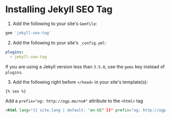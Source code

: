 # Installing Jekyll SEO Tag

1. Add the following to your site's `Gemfile`:

  ```ruby
  gem 'jekyll-seo-tag'
  ```

2. Add the following to your site's `_config.yml`:

  ```yml
  plugins:
    - jekyll-seo-tag
  ```

If you are using a Jekyll version less than `3.5.0`, use the `gems` key instead of `plugins`.

3. Add the following right before `</head>` in your site's template(s):

<!-- {% raw %} -->
  ```liquid
  {% seo %}
  ```
<!-- {% endraw %} -->

Add a `prefix="og: http://ogp.me/ns#"` attribute to the `<html>` tag

<!-- {% raw %} -->
```html
<html lang="{{ site.lang | default: "en-US" }}" prefix="og: http://ogp.me/ns#">
```
<!-- {% endraw %} -->
